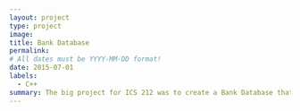 ```yaml
---
layout: project
type: project
image: 
title: Bank Database
permalink: 
# All dates must be YYYY-MM-DD format!
date: 2015-07-01
labels:
  - C++
summary: The big project for ICS 212 was to create a Bank Database that utilized a linked list to store different records, containing an Address, Account Number and Name
---
```



